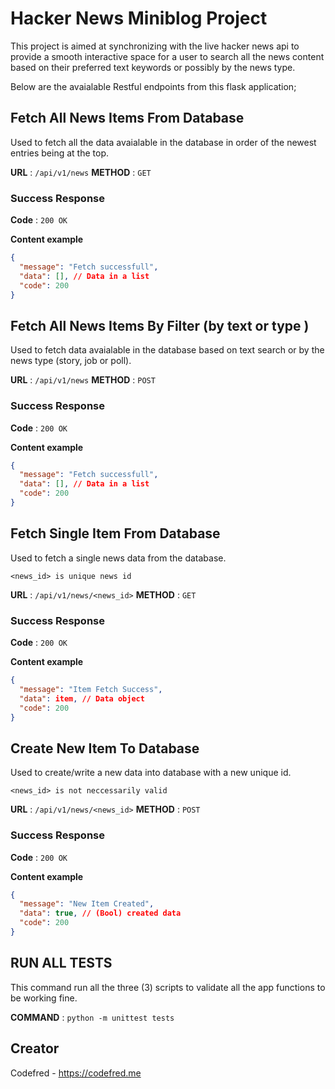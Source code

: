 # Hacker News Miniblog Project

This project is aimed at synchronizing with the live hacker news api to provide a smooth interactive space for a user to search all the news content based on their preferred text keywords or possibly by the news type.

Below are the avaialable Restful endpoints from this flask application;

## Fetch All News Items From Database

Used to fetch all the data avaialable in the database in order of the newest entries being at the top.

**URL** : `/api/v1/news`
**METHOD** : `GET`

### Success Response

**Code** : `200 OK`

**Content example**

```json
{
  "message": "Fetch successfull",
  "data": [], // Data in a list
  "code": 200
}
```

## Fetch All News Items By Filter (by text or type )

Used to fetch data avaialable in the database based on text search or by the news type (story, job or poll).

**URL** : `/api/v1/news`
**METHOD** : `POST`

### Success Response

**Code** : `200 OK`

**Content example**

```json
{
  "message": "Fetch successfull",
  "data": [], // Data in a list
  "code": 200
}
```

## Fetch Single Item From Database

Used to fetch a single news data from the database.

`<news_id> is unique news id`

**URL** : `/api/v1/news/<news_id>`
**METHOD** : `GET`

### Success Response

**Code** : `200 OK`

**Content example**

```json
{
  "message": "Item Fetch Success",
  "data": item, // Data object
  "code": 200
}
```

## Create New Item To Database

Used to create/write a new data into database with a new unique id.

`<news_id> is not neccessarily valid`

**URL** : `/api/v1/news/<news_id>`
**METHOD** : `POST`

### Success Response

**Code** : `200 OK`

**Content example**

```json
{
  "message": "New Item Created",
  "data": true, // (Bool) created data
  "code": 200
}
```

## RUN ALL TESTS

This command run all the three (3) scripts to validate all the app functions to be working fine.

**COMMAND** : `python -m unittest tests`

## Creator

Codefred - https://codefred.me
